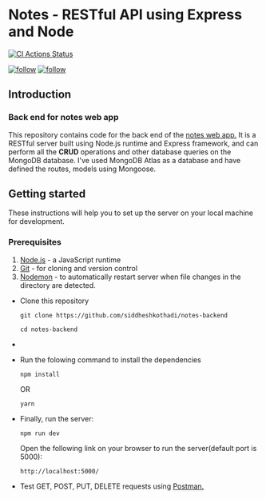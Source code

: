 # Notes - RESTful API using Express and Node
[![CI Actions Status](https://github.com/siddheshkothadi/notes-backend/workflows/Node.js%20CI/badge.svg)](https://github.com/siddheshkothadi/notes-backend/actions)

<a href='https://github.com/siddheshkothadi/'><img src='https://img.shields.io/github/followers/siddheshkothadi?label=Follow&style=social' alt='follow'/></a>
<a href='https://twitter.com/siddhesh_kt'><img src='https://img.shields.io/twitter/follow/siddhesh_kt?label=Follow%20siddhesh_kt&style=social' alt='follow'/></a>

## Introduction

### Back end for notes web app
<p>This repository contains code for the back end of the <a href='https://github.com/siddheshkothadi/notes-frontend'>notes web app.</a> It is a RESTful server built using Node.js runtime and Express framework, and can perform all the <b>CRUD</b> operations and other database queries on the MongoDB database. I've used MongoDB Atlas as a database and have defined the routes, models using Mongoose.
</p>

## Getting started

<p>These instructions will help you to set up the server on your local machine for development.</p>

### Prerequisites

<ol>
  <li><a href='https://nodejs.org/en/'>Node.js</a> - a JavaScript runtime</li>
  <li><a href='https://git-scm.com/downloads'>Git</a> - for cloning and version control</li>
  <li><a href='https://www.npmjs.com/package/nodemon'>Nodemon</a> - to automatically restart server when file changes in the directory are detected.</li>
</ol>

<ul>
  
  <li><p>Clone this repository</p>
  
  ```
  git clone https://github.com/siddheshkothadi/notes-backend
  ```
  ```
  cd notes-backend
  ```
  
  </li>
  
  <li>
<!--     <p>Paste ATLAS_URI, ATLAS_TEST_URI, CLIENT_ID, CLIENT_SECRET, COOKIE_KEY inside .env file.</p> -->
    
  </li>
  
  <li><p>Run the folowing command to install the dependencies</p>
  
  ```
  npm install
  ```
  
  <p>OR</p>
  
  ```
  yarn
  ```
  
  </li>
  <li><p>Finally, run the server:</p>
  
  ```
  npm run dev
  ```
  
  <p>Open the following link on your browser to run the server(default port is 5000):</p>
  
  ```
  http://localhost:5000/
  ```
  
  </li>
  
  <li>Test GET, POST, PUT, DELETE requests using <a href="https://www.postman.com/">Postman.</a></li>
  </ul>
